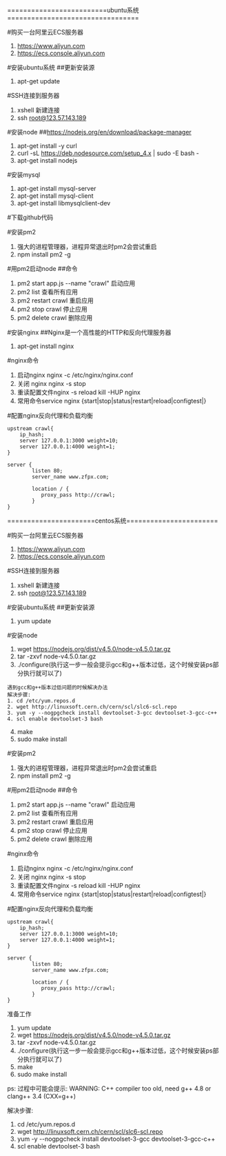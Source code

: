 
=========================ubuntu系统=================================

#购买一台阿里云ECS服务器
1. https://www.aliyun.com
2. https://ecs.console.aliyun.com

#安装ubuntu系统
##更新安装源
1. apt-get update

#SSH连接到服务器
1. xshell 新建连接
2. ssh root@123.57.143.189

#安装node
##https://nodejs.org/en/download/package-manager
1. apt-get install -y curl
2. curl -sL https://deb.nodesource.com/setup_4.x | sudo -E bash -
3. apt-get install nodejs

#安装mysql
1. apt-get install mysql-server
2. apt-get install mysql-client
3. apt-get install libmysqlclient-dev

#下载github代码

#安装pm2
1. 强大的进程管理器，进程异常退出时pm2会尝试重启
2. npm install pm2 -g

#用pm2启动node
##命令
1. pm2 start app.js --name "crawl"	启动应用
2. pm2 list	查看所有应用
3. pm2 restart crawl	重启应用
4. pm2 stop crawl	停止应用
5. pm2 delete crawl	删除应用

#安装nginx
##Nginx是一个高性能的HTTP和反向代理服务器
1. apt-get install nginx


#nginx命令
1. 启动nginx nginx -c /etc/nginx/nginx.conf
2. 关闭 nginx nginx -s stop
3. 重读配置文件nginx -s reload kill -HUP nginx
4. 常用命令service nginx {start|stop|status|restart|reload|configtest|}

#配置nginx反向代理和负载均衡
```
upstream crawl{
    ip_hash;
    server 127.0.0.1:3000 weight=10;
    server 127.0.0.1:4000 weight=1;
}

server {
        listen 80;
        server_name www.zfpx.com;

        location / {
           proxy_pass http://crawl;
        }
}
```

======================centos系统=======================

#购买一台阿里云ECS服务器
1. https://www.aliyun.com
2. https://ecs.console.aliyun.com

#SSH连接到服务器
1. xshell 新建连接
2. ssh root@123.57.143.189

#安装ubuntu系统
##更新安装源
1. yum update

#安装node
1. wget https://nodejs.org/dist/v4.5.0/node-v4.5.0.tar.gz
2. tar -zxvf node-v4.5.0.tar.gz
3. ./configure(执行这一步一般会提示gcc和g++版本过低，这个时候安装ps部分执行就可以了)

```
遇到gcc和g++版本过低问题的时候解决办法
解决步骤:
1. cd /etc/yum.repos.d
2. wget http://linuxsoft.cern.ch/cern/scl/slc6-scl.repo
3. yum -y --nogpgcheck install devtoolset-3-gcc devtoolset-3-gcc-c++
4. scl enable devtoolset-3 bash
```

4. make
5. sudo make install

#安装pm2
1. 强大的进程管理器，进程异常退出时pm2会尝试重启
2. npm install pm2 -g


#用pm2启动node
##命令
1. pm2 start app.js --name "crawl"	启动应用
2. pm2 list	查看所有应用
3. pm2 restart crawl	重启应用
4. pm2 stop crawl	停止应用
5. pm2 delete crawl	删除应用


#nginx命令
1. 启动nginx nginx -c /etc/nginx/nginx.conf
2. 关闭 nginx nginx -s stop
3. 重读配置文件nginx -s reload kill -HUP nginx
4. 常用命令service nginx {start|stop|status|restart|reload|configtest|}

#配置nginx反向代理和负载均衡
```
upstream crawl{
    ip_hash;
    server 127.0.0.1:3000 weight=10;
    server 127.0.0.1:4000 weight=1;
}

server {
        listen 80;
        server_name www.zfpx.com;

        location / {
           proxy_pass http://crawl;
        }
}
```

准备工作
1. yum update
2. wget https://nodejs.org/dist/v4.5.0/node-v4.5.0.tar.gz
3. tar -zxvf node-v4.5.0.tar.gz
4. ./configure(执行这一步一般会提示gcc和g++版本过低，这个时候安装ps部分执行就可以了)
5. make
6. sudo make install

ps: 过程中可能会提示: WARNING: C++ compiler too old, need g++ 4.8 or clang++ 3.4 (CXX=g++)

解决步骤:
1. cd /etc/yum.repos.d
2. wget http://linuxsoft.cern.ch/cern/scl/slc6-scl.repo
3. yum -y --nogpgcheck install devtoolset-3-gcc devtoolset-3-gcc-c++
4. scl enable devtoolset-3 bash
























